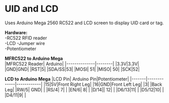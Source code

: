 # UID and LCD    
Uses Arduino Mega 2560 RC522 and LCD screen to display UID card or tag. 

**Hardware:**    
-RC522 RFID reader   
-LCD
-Jumper wire   
-Potentiometer   

**MFRC522 to Arduino Mega**    
|MFRC522 Reader| Arduino|
|--------------|--------|
|3.3V|3.3V|
|GND|GND|
|RST|5|
|SDA/SS|53|
|MOSI| 51|
|MISO| 50|
|SCK|52| 

**LCD to Arduino Mega**
|LCD Pin| Arduino Pin|Potentiometer|
|-------|-------------|------------|
|15|5V|Front Right Leg|
|16|GND|Front Left Leg|
|3| |Back Leg|
|RW/5| GND| |
|RS/4| 7| |
|EN/6| 8| |
|D/14|| 12| |
|D6/13|11| |
|D5/12|10| |
|D4/11|9| |

